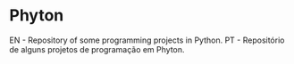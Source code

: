 # Phyton
EN - Repository of some programming projects in Python.
PT - Repositório de alguns projetos de programação em Phyton.
